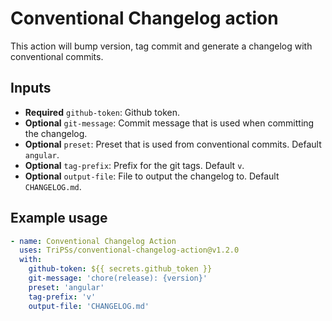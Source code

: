 # Conventional Changelog action

This action will bump version, tag commit and generate a changelog with conventional commits.

## Inputs

- **Required** `github-token`: Github token.
- **Optional** `git-message`: Commit message that is used when committing the changelog.
- **Optional** `preset`: Preset that is used from conventional commits. Default `angular`.
- **Optional** `tag-prefix`: Prefix for the git tags. Default `v`.
- **Optional** `output-file`: File to output the changelog to. Default `CHANGELOG.md`.

## Example usage

```yaml
- name: Conventional Changelog Action
  uses: TriPSs/conventional-changelog-action@v1.2.0
  with:
    github-token: ${{ secrets.github_token }}
    git-message: 'chore(release): {version}'
    preset: 'angular'
    tag-prefix: 'v'
    output-file: 'CHANGELOG.md'
```

